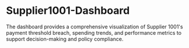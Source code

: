 # Supplier1001-Dashboard
The dashboard provides a comprehensive visualization of Supplier 1001's payment threshold breach, spending trends, and performance metrics to support decision-making and policy compliance.
